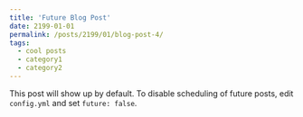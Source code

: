 ```yaml
---
title: 'Future Blog Post'
date: 2199-01-01
permalink: /posts/2199/01/blog-post-4/
tags:
  - cool posts
  - category1
  - category2
---
```


This post will show up by default. To disable scheduling of future posts, edit `config.yml` and set `future: false`. 
